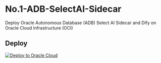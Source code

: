 # No.1-ADB-SelectAI-Sidecar

Deploy Oracle Autonomous Database (ADB) Select AI Sidecar and Dify on Oracle Cloud Infrastructure (OCI)

## Deploy


  [![Deploy to Oracle Cloud](https://oci-resourcemanager-plugin.plugins.oci.oraclecloud.com/latest/deploy-to-oracle-cloud.svg)](https://cloud.oracle.com/resourcemanager/stacks/create?region=ap-osaka-1&zipUrl=https://github.com/engchina/No.1-ADB-SelectAI-Sidecar/releases/download/v1.8.1/v1.8.1.zip)